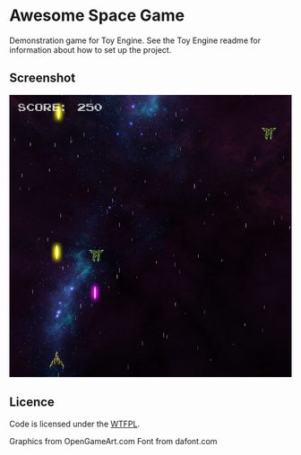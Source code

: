 # Awesome Space Game

Demonstration game for Toy Engine. See the Toy Engine
readme for information about how to set up the project.

## Screenshot

![screenshot](screenshot.png)

## Licence

Code is licensed under the [WTFPL](http://www.wtfpl.net/about/).

Graphics from OpenGameArt.com
Font from dafont.com

